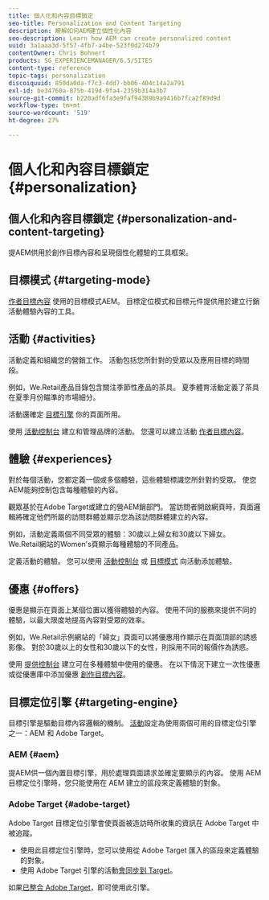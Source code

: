 ```yaml
---
title: 個人化和內容目標鎖定
seo-title: Personalization and Content Targeting
description: 瞭解如何AEM建立個性化內容
seo-description: Learn how AEM can create personalized content
uuid: 3a1aaa3d-5f57-4fb7-a4be-523f0d274b79
contentOwner: Chris Bohnert
products: SG_EXPERIENCEMANAGER/6.5/SITES
content-type: reference
topic-tags: personalization
discoiquuid: 850da0da-f7c3-4dd7-bb06-404c14a2a791
exl-id: be34760a-875b-419d-9fa4-2359b314a3b7
source-git-commit: b220adf6fa3e9faf94389b9a9416b7fca2f89d9d
workflow-type: tm+mt
source-wordcount: '519'
ht-degree: 27%

---
```


# 個人化和內容目標鎖定 {#personalization}

## 個人化和內容目標鎖定 {#personalization-and-content-targeting}

提AEM供用於創作目標內容和呈現個性化體驗的工具框架。

## 目標模式 {#targeting-mode}

[作者目標內容](/help/sites-authoring/content-targeting-touch.md) 使用的目標模式AEM。 目標定位模式和目標元件提供用於建立行銷活動體驗內容的工具。

## 活動 {#activities}

活動定義和組織您的營銷工作。 活動包括您所針對的受眾以及應用目標的時間段。

例如，We.Retail產品目錄包含關注季節性產品的茶具。 夏季體育活動定義了茶具在夏季月份瞄準的市場細分。

活動還確定 [目標引擎](/help/sites-authoring/personalization.md#targeting-engine) 你的頁面所用。

使用 [活動控制台](/help/sites-authoring/activitylib.md) 建立和管理品牌的活動。 您還可以建立活動 [作者目標內容](/help/sites-authoring/content-targeting-touch.md)。

## 體驗 {#experiences}

對於每個活動，您都定義一個或多個體驗，這些體驗標識您所針對的受眾。 使您AEM能夠控制包含每種體驗的內容。

觀眾基於在Adobe Target或建立的營AEM銷部門。 當訪問者開啟網頁時，頁面邏輯將確定他們所屬的訪問群體並顯示您為該訪問群體建立的內容。

例如，活動定義兩個不同受眾的體驗：30歲以上婦女和30歲以下婦女。 We.Retail網站的Women&#39;s頁顯示每種體驗的不同產品。

定義活動的體驗。 您可以使用 [活動控制台](/help/sites-authoring/activitylib.md#adding-editing-an-activity-using-the-activities-console) 或 [目標模式](/help/sites-authoring/content-targeting-touch.md#adding-and-removing-experiences-using-targeting-mode) 向活動添加體驗。

## 優惠 {#offers}

優惠是顯示在頁面上某個位置以獲得體驗的內容。 使用不同的服務來提供不同的體驗，以最大限度地提高內容對受眾的效率。

例如，We.Retail示例網站的「婦女」頁面可以將優惠用作顯示在頁面頂部的誘惑影像。 對於30歲以上的女性和30歲以下的女性，則採用不同的報價作為誘惑。

使用 [提供控制台](/help/sites-authoring/offerlib.md) 建立可在多種體驗中使用的優惠。 在以下情況下建立一次性優惠或從優惠庫中添加優惠 [創作目標內容](/help/sites-authoring/content-targeting-touch.md)。

## 目標定位引擎 {#targeting-engine}

目標引擎是驅動目標內容邏輯的機制。 [活動](/help/sites-authoring/activitylib.md)設定為使用兩個可用的目標定位引擎之一：AEM 和 Adobe Target。

### AEM {#aem}

提AEM供一個內置目標引擎，用於處理頁面請求並確定要顯示的內容。 使用 AEM 目標定位引擎時，您只能使用在 AEM 建立的區段來定義體驗的對象。

### Adobe Target {#adobe-target}

Adobe Target 目標定位引擎會使頁面被造訪時所收集的資訊在 Adobe Target 中被追蹤。

* 使用此目標定位引擎時，您可以使用從 Adobe Target 匯入的區段來定義體驗的對象。
* 使用 Adobe Target 引擎的活動[會同步到 Target](/help/sites-authoring/activitylib.md#synchronizing-activities-with-adobe-target)。

如果[已整合 Adobe Target](/help/sites-administering/opt-in.md)，即可使用此引擎。
